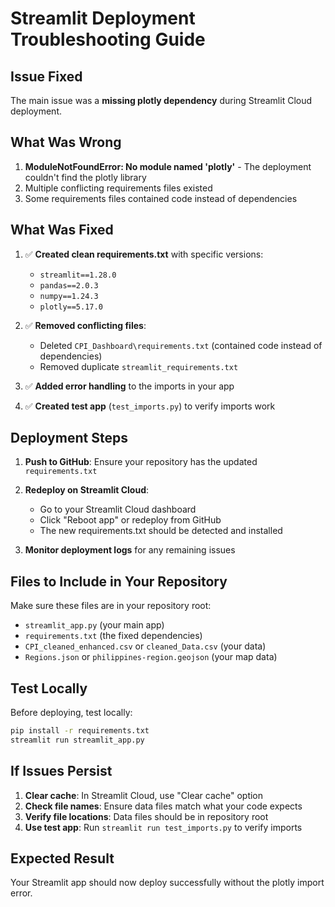 # Streamlit Deployment Troubleshooting Guide

## Issue Fixed
The main issue was a **missing plotly dependency** during Streamlit Cloud deployment.

## What Was Wrong
1. **ModuleNotFoundError: No module named 'plotly'** - The deployment couldn't find the plotly library
2. Multiple conflicting requirements files existed
3. Some requirements files contained code instead of dependencies

## What Was Fixed
1. ✅ **Created clean requirements.txt** with specific versions:
   - `streamlit==1.28.0`
   - `pandas==2.0.3` 
   - `numpy==1.24.3`
   - `plotly==5.17.0`

2. ✅ **Removed conflicting files**:
   - Deleted `CPI_Dashboard\requirements.txt` (contained code instead of dependencies)
   - Removed duplicate `streamlit_requirements.txt`

3. ✅ **Added error handling** to the imports in your app

4. ✅ **Created test app** (`test_imports.py`) to verify imports work

## Deployment Steps
1. **Push to GitHub**: Ensure your repository has the updated `requirements.txt`
2. **Redeploy on Streamlit Cloud**: 
   - Go to your Streamlit Cloud dashboard
   - Click "Reboot app" or redeploy from GitHub
   - The new requirements.txt should be detected and installed

3. **Monitor deployment logs** for any remaining issues

## Files to Include in Your Repository
Make sure these files are in your repository root:
- `streamlit_app.py` (your main app)
- `requirements.txt` (the fixed dependencies)
- `CPI_cleaned_enhanced.csv` or `cleaned_Data.csv` (your data)
- `Regions.json` or `philippines-region.geojson` (your map data)

## Test Locally
Before deploying, test locally:
```bash
pip install -r requirements.txt
streamlit run streamlit_app.py
```

## If Issues Persist
1. **Clear cache**: In Streamlit Cloud, use "Clear cache" option
2. **Check file names**: Ensure data files match what your code expects
3. **Verify file locations**: Data files should be in repository root
4. **Use test app**: Run `streamlit run test_imports.py` to verify imports

## Expected Result
Your Streamlit app should now deploy successfully without the plotly import error.